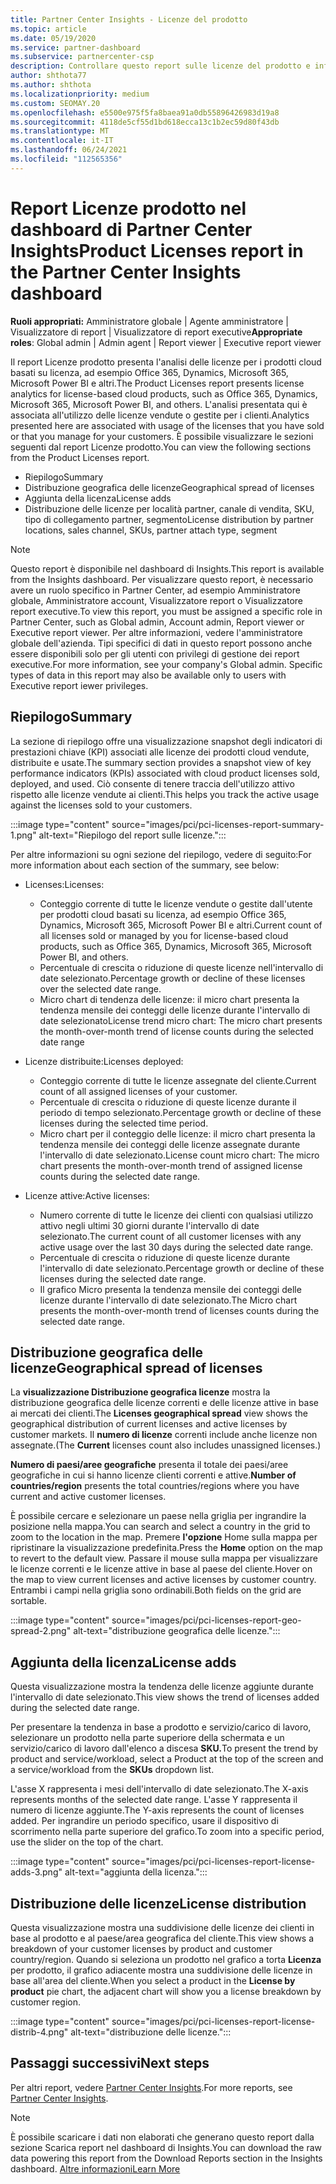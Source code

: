 ```yaml
---
title: Partner Center Insights - Licenze del prodotto
ms.topic: article
ms.date: 05/19/2020
ms.service: partner-dashboard
ms.subservice: partnercenter-csp
description: Controllare questo report sulle licenze del prodotto e informazioni su come migliorare i prodotti cloud basati su licenza che si vendono o gestiscono per i clienti.
author: shthota77
ms.author: shthota
ms.localizationpriority: medium
ms.custom: SEOMAY.20
ms.openlocfilehash: e5500e975f5fa8baea91a0db55896426983d19a8
ms.sourcegitcommit: 4118de5cf55d1bd618ecca13c1b2ec59d80f43db
ms.translationtype: MT
ms.contentlocale: it-IT
ms.lasthandoff: 06/24/2021
ms.locfileid: "112565356"
---
```

# <a name="product-licenses-report-in-the-partner-center-insights-dashboard"></a><span data-ttu-id="fbd2f-103">Report Licenze prodotto nel dashboard di Partner Center Insights</span><span class="sxs-lookup"><span data-stu-id="fbd2f-103">Product Licenses report in the Partner Center Insights dashboard</span></span>

<span data-ttu-id="fbd2f-104">**Ruoli appropriati:** Amministratore globale | Agente amministratore | Visualizzatore di report | Visualizzatore di report executive</span><span class="sxs-lookup"><span data-stu-id="fbd2f-104">**Appropriate roles**: Global admin | Admin agent | Report viewer | Executive report viewer</span></span>

<span data-ttu-id="fbd2f-105">Il report Licenze prodotto presenta l'analisi delle licenze per i prodotti cloud basati su licenza, ad esempio Office 365, Dynamics, Microsoft 365, Microsoft Power BI e altri.</span><span class="sxs-lookup"><span data-stu-id="fbd2f-105">The Product Licenses report presents license analytics for license-based cloud products, such as Office 365, Dynamics, Microsoft 365, Microsoft Power BI, and others.</span></span> <span data-ttu-id="fbd2f-106">L'analisi presentata qui è associata all'utilizzo delle licenze vendute o gestite per i clienti.</span><span class="sxs-lookup"><span data-stu-id="fbd2f-106">Analytics presented here are associated with usage of the licenses that you have sold or that you manage for your customers.</span></span> <span data-ttu-id="fbd2f-107">È possibile visualizzare le sezioni seguenti dal report Licenze prodotto.</span><span class="sxs-lookup"><span data-stu-id="fbd2f-107">You can view the following sections from the Product Licenses report.</span></span>

- <span data-ttu-id="fbd2f-108">Riepilogo</span><span class="sxs-lookup"><span data-stu-id="fbd2f-108">Summary</span></span>
- <span data-ttu-id="fbd2f-109">Distribuzione geografica delle licenze</span><span class="sxs-lookup"><span data-stu-id="fbd2f-109">Geographical spread of licenses</span></span>
- <span data-ttu-id="fbd2f-110">Aggiunta della licenza</span><span class="sxs-lookup"><span data-stu-id="fbd2f-110">License adds</span></span>
- <span data-ttu-id="fbd2f-111">Distribuzione delle licenze per località partner, canale di vendita, SKU, tipo di collegamento partner, segmento</span><span class="sxs-lookup"><span data-stu-id="fbd2f-111">License distribution by partner locations, sales channel, SKUs, partner attach type, segment</span></span>

 > [!NOTE]
 > <span data-ttu-id="fbd2f-112">Questo report è disponibile nel dashboard di Insights.</span><span class="sxs-lookup"><span data-stu-id="fbd2f-112">This report is available from the Insights dashboard.</span></span> <span data-ttu-id="fbd2f-113">Per visualizzare questo report, è necessario avere un ruolo specifico in Partner Center, ad esempio Amministratore globale, Amministratore account, Visualizzatore report o Visualizzatore report executive.</span><span class="sxs-lookup"><span data-stu-id="fbd2f-113">To view this report, you must be assigned a specific role in Partner Center, such as Global admin, Account admin, Report viewer or Executive report viewer.</span></span> <span data-ttu-id="fbd2f-114">Per altre informazioni, vedere l'amministratore globale dell'azienda. Tipi specifici di dati in questo report possono anche essere disponibili solo per gli utenti con privilegi di gestione dei report executive.</span><span class="sxs-lookup"><span data-stu-id="fbd2f-114">For more information, see your company's Global admin. Specific types of data in this report may also be available only to users with Executive report iewer privileges.</span></span>

## <a name="summary"></a><span data-ttu-id="fbd2f-115">Riepilogo</span><span class="sxs-lookup"><span data-stu-id="fbd2f-115">Summary</span></span>

<span data-ttu-id="fbd2f-116">La sezione di riepilogo offre una visualizzazione snapshot degli indicatori di prestazioni chiave (KPI) associati alle licenze dei prodotti cloud vendute, distribuite e usate.</span><span class="sxs-lookup"><span data-stu-id="fbd2f-116">The summary section provides a snapshot view of key performance indicators (KPIs) associated with cloud product licenses sold, deployed, and used.</span></span> <span data-ttu-id="fbd2f-117">Ciò consente di tenere traccia dell'utilizzo attivo rispetto alle licenze vendute ai clienti.</span><span class="sxs-lookup"><span data-stu-id="fbd2f-117">This helps you track the active usage against the licenses sold to your customers.</span></span>

:::image type="content" source="images/pci/pci-licenses-report-summary-1.png" alt-text="Riepilogo del report sulle licenze.":::

<span data-ttu-id="fbd2f-119">Per altre informazioni su ogni sezione del riepilogo, vedere di seguito:</span><span class="sxs-lookup"><span data-stu-id="fbd2f-119">For more information about each section of the summary, see below:</span></span>

- <span data-ttu-id="fbd2f-120">Licenses:</span><span class="sxs-lookup"><span data-stu-id="fbd2f-120">Licenses:</span></span> 
  - <span data-ttu-id="fbd2f-121">Conteggio corrente di tutte le licenze vendute o gestite dall'utente per prodotti cloud basati su licenza, ad esempio Office 365, Dynamics, Microsoft 365, Microsoft Power BI e altri.</span><span class="sxs-lookup"><span data-stu-id="fbd2f-121">Current count of all licenses sold or managed by you for license-based cloud products, such as Office 365, Dynamics, Microsoft 365, Microsoft Power BI, and others.</span></span>
  - <span data-ttu-id="fbd2f-122">Percentuale di crescita o riduzione di queste licenze nell'intervallo di date selezionato.</span><span class="sxs-lookup"><span data-stu-id="fbd2f-122">Percentage growth or decline of these licenses over the selected date range.</span></span>
  - <span data-ttu-id="fbd2f-123">Micro chart di tendenza delle licenze: il micro chart presenta la tendenza mensile dei conteggi delle licenze durante l'intervallo di date selezionato</span><span class="sxs-lookup"><span data-stu-id="fbd2f-123">License trend micro chart: The micro chart presents the month-over-month trend of license counts during the selected date range</span></span>

- <span data-ttu-id="fbd2f-124">Licenze distribuite:</span><span class="sxs-lookup"><span data-stu-id="fbd2f-124">Licenses deployed:</span></span>
  - <span data-ttu-id="fbd2f-125">Conteggio corrente di tutte le licenze assegnate del cliente.</span><span class="sxs-lookup"><span data-stu-id="fbd2f-125">Current count of all assigned licenses of your customer.</span></span>
  - <span data-ttu-id="fbd2f-126">Percentuale di crescita o riduzione di queste licenze durante il periodo di tempo selezionato.</span><span class="sxs-lookup"><span data-stu-id="fbd2f-126">Percentage growth or decline of these licenses during the selected time period.</span></span>
  - <span data-ttu-id="fbd2f-127">Micro chart per il conteggio delle licenze: il micro chart presenta la tendenza mensile dei conteggi delle licenze assegnate durante l'intervallo di date selezionato.</span><span class="sxs-lookup"><span data-stu-id="fbd2f-127">License count micro chart: The micro chart presents the month-over-month trend of assigned license counts during the selected date range.</span></span>

- <span data-ttu-id="fbd2f-128">Licenze attive:</span><span class="sxs-lookup"><span data-stu-id="fbd2f-128">Active licenses:</span></span> 
  - <span data-ttu-id="fbd2f-129">Numero corrente di tutte le licenze dei clienti con qualsiasi utilizzo attivo negli ultimi 30 giorni durante l'intervallo di date selezionato.</span><span class="sxs-lookup"><span data-stu-id="fbd2f-129">The current count of all customer licenses with any active usage over the last 30 days during the selected date range.</span></span>
  - <span data-ttu-id="fbd2f-130">Percentuale di crescita o riduzione di queste licenze durante l'intervallo di date selezionato.</span><span class="sxs-lookup"><span data-stu-id="fbd2f-130">Percentage growth or decline of these licenses during the selected date range.</span></span>
  - <span data-ttu-id="fbd2f-131">Il grafico Micro presenta la tendenza mensile dei conteggi delle licenze durante l'intervallo di date selezionato.</span><span class="sxs-lookup"><span data-stu-id="fbd2f-131">The Micro chart presents the month-over-month trend of licenses counts during the selected date range.</span></span>

## <a name="geographical-spread-of-licenses"></a><span data-ttu-id="fbd2f-132">Distribuzione geografica delle licenze</span><span class="sxs-lookup"><span data-stu-id="fbd2f-132">Geographical spread of licenses</span></span>

<span data-ttu-id="fbd2f-133">La **visualizzazione Distribuzione geografica licenze** mostra la distribuzione geografica delle licenze correnti e delle licenze attive in base ai mercati dei clienti.</span><span class="sxs-lookup"><span data-stu-id="fbd2f-133">The **Licenses geographical spread** view shows the geographical distribution of current licenses and active licenses by customer markets.</span></span> <span data-ttu-id="fbd2f-134">Il **numero di licenze** correnti include anche licenze non assegnate.</span><span class="sxs-lookup"><span data-stu-id="fbd2f-134">(The **Current** licenses count also includes unassigned licenses.)</span></span>

<span data-ttu-id="fbd2f-135">**Numero di paesi/aree geografiche** presenta il totale dei paesi/aree geografiche in cui si hanno licenze clienti correnti e attive.</span><span class="sxs-lookup"><span data-stu-id="fbd2f-135">**Number of countries/region** presents the total countries/regions where you have current and active customer licenses.</span></span>

<span data-ttu-id="fbd2f-136">È possibile cercare e selezionare un paese nella griglia per ingrandire la posizione nella mappa.</span><span class="sxs-lookup"><span data-stu-id="fbd2f-136">You can search and select a country in the grid to zoom to the location in the map.</span></span> <span data-ttu-id="fbd2f-137">Premere **l'opzione** Home sulla mappa per ripristinare la visualizzazione predefinita.</span><span class="sxs-lookup"><span data-stu-id="fbd2f-137">Press the **Home** option on the map to revert to the default view.</span></span> <span data-ttu-id="fbd2f-138">Passare il mouse sulla mappa per visualizzare le licenze correnti e le licenze attive in base al paese del cliente.</span><span class="sxs-lookup"><span data-stu-id="fbd2f-138">Hover on the map to view current licenses and active licenses by customer country.</span></span> <span data-ttu-id="fbd2f-139">Entrambi i campi nella griglia sono ordinabili.</span><span class="sxs-lookup"><span data-stu-id="fbd2f-139">Both fields on the grid are sortable.</span></span>

:::image type="content" source="images/pci/pci-licenses-report-geo-spread-2.png" alt-text="distribuzione geografica delle licenze.":::

## <a name="license-adds"></a><span data-ttu-id="fbd2f-141">Aggiunta della licenza</span><span class="sxs-lookup"><span data-stu-id="fbd2f-141">License adds</span></span>

<span data-ttu-id="fbd2f-142">Questa visualizzazione mostra la tendenza delle licenze aggiunte durante l'intervallo di date selezionato.</span><span class="sxs-lookup"><span data-stu-id="fbd2f-142">This view shows the trend of licenses added during the selected date range.</span></span> 

<span data-ttu-id="fbd2f-143">Per presentare la tendenza in base a prodotto e servizio/carico di lavoro, selezionare un prodotto nella parte superiore della schermata e un servizio/carico di lavoro dall'elenco a discesa **SKU.**</span><span class="sxs-lookup"><span data-stu-id="fbd2f-143">To present the trend by product and service/workload, select a Product at the top of the screen and a service/workload from the **SKUs** dropdown list.</span></span>

<span data-ttu-id="fbd2f-144">L'asse X rappresenta i mesi dell'intervallo di date selezionato.</span><span class="sxs-lookup"><span data-stu-id="fbd2f-144">The X-axis represents months of the selected date range.</span></span> <span data-ttu-id="fbd2f-145">L'asse Y rappresenta il numero di licenze aggiunte.</span><span class="sxs-lookup"><span data-stu-id="fbd2f-145">The Y-axis represents the count of licenses added.</span></span> <span data-ttu-id="fbd2f-146">Per ingrandire un periodo specifico, usare il dispositivo di scorrimento nella parte superiore del grafico.</span><span class="sxs-lookup"><span data-stu-id="fbd2f-146">To zoom into a specific period, use the slider on the top of the chart.</span></span>

:::image type="content" source="images/pci/pci-licenses-report-license-adds-3.png" alt-text="aggiunta della licenza.":::

## <a name="license-distribution"></a><span data-ttu-id="fbd2f-148">Distribuzione delle licenze</span><span class="sxs-lookup"><span data-stu-id="fbd2f-148">License distribution</span></span>

<span data-ttu-id="fbd2f-149">Questa visualizzazione mostra una suddivisione delle licenze dei clienti in base al prodotto e al paese/area geografica del cliente.</span><span class="sxs-lookup"><span data-stu-id="fbd2f-149">This view shows a breakdown of your customer licenses by product and customer country/region.</span></span> <span data-ttu-id="fbd2f-150">Quando si seleziona un prodotto nel grafico a torta **Licenza** per prodotto, il grafico adiacente mostra una suddivisione delle licenze in base all'area del cliente.</span><span class="sxs-lookup"><span data-stu-id="fbd2f-150">When you select a product in the **License by product** pie chart, the adjacent chart will show you a license breakdown by customer region.</span></span>

:::image type="content" source="images/pci/pci-licenses-report-license-distrib-4.png" alt-text="distribuzione delle licenze.":::

## <a name="next-steps"></a><span data-ttu-id="fbd2f-152">Passaggi successivi</span><span class="sxs-lookup"><span data-stu-id="fbd2f-152">Next steps</span></span>

<span data-ttu-id="fbd2f-153">Per altri report, vedere [Partner Center Insights](partner-center-insights.md).</span><span class="sxs-lookup"><span data-stu-id="fbd2f-153">For more reports, see [Partner Center Insights](partner-center-insights.md).</span></span>

>[!NOTE] 
> <span data-ttu-id="fbd2f-154">È possibile scaricare i dati non elaborati che generano questo report dalla sezione Scarica report nel dashboard di Insights.</span><span class="sxs-lookup"><span data-stu-id="fbd2f-154">You can download the raw data powering this report from the Download Reports section in the Insights dashboard.</span></span> [<span data-ttu-id="fbd2f-155">Altre informazioni</span><span class="sxs-lookup"><span data-stu-id="fbd2f-155">Learn More</span></span>](pci-download-reports.md)
